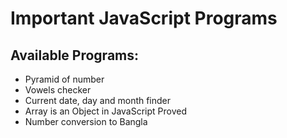 # Important JavaScript Programs

## Available Programs:

-  Pyramid of number
-  Vowels checker
-  Current date, day and month finder
-  Array is an Object in JavaScript Proved
-  Number conversion to Bangla